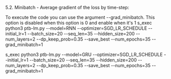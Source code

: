 5.2. Minibatch - Average gradient of the loss by time-step:

To execute the code you can use the argument --grad_minibatch. This option is disabled when this option is 0 and enable when it's 1
s_exec python3 ptb-lm.py --model=RNN --optimizer=SGD_LR_SCHEDULE --initial_lr=1 --batch_size=20 --seq_len=35 --hidden_size=200 --num_layers=2 
--dp_keep_prob=0.35 --save_best  --num_epochs=35 --grad_minibatch=1


 s_exec python3 ptb-lm.py --model=GRU --optimizer=SGD_LR_SCHEDULE --initial_lr=1 --batch_size=20 --seq_len=35 --hidden_size=200 --num_layers=2 
 --dp_keep_prob=0.35 --save_best  --num_epochs=35 --grad_minibatch=1
